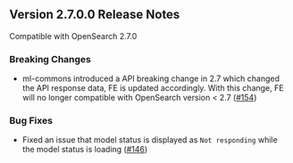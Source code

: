 ## Version 2.7.0.0 Release Notes

Compatible with OpenSearch 2.7.0

### Breaking Changes

* ml-commons introduced a API breaking change in 2.7 which changed the API response data, FE is updated accordingly. With this change, FE will no longer compatible with OpenSearch version < 2.7 ([#154](https://github.com/opensearch-project/ml-commons-dashboards/pull/154))

### Bug Fixes

* Fixed an issue that model status is displayed as `Not responding` while the model status is loading ([#146](https://github.com/opensearch-project/ml-commons-dashboards/pull/146))
